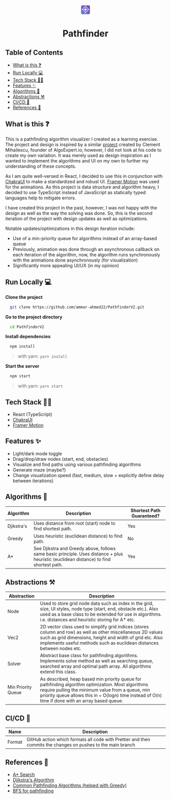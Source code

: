 <p align="center">
    <img width="30"  alt="Pathfinder Website Logo" src="./public/favicons/apple-touch-icon.png?raw=true">
</p>
<h1 align="center">
  Pathfinder
</h1>

## Table of Contents
- [What is this ❓](#what-is-this-)
- [Run Locally 💻](#run-locally-)
- [Tech Stack 👨‍💻](#tech-stack-)
- [Features ✨](#features-)
- [Algorithms 🧮](#algorithms-)
- [Abstractions ⚒️](#abstractions-)
- [CI/CD 🚗](#cicd-)
- [References 📝](#references-)

## What is this ❓

This is a pathfinding algorithm visualizer I created as a learning exercise. The project and design is inspired by a similar [project](https://github.com/clementmihailescu/Pathfinding-Visualizer) created by Clement Mihailescu, founder of AlgoExpert.io; however, I did not look at his code to create my own variation. It was merely
used as design inspiration as I wanted to implement the algorithms and UI on my own to further my understanding of these concepts.

As I am quite well-versed in React, I decided to use this in conjunction with [ChakraUI](https://chakra-ui.com/) to make a standardized and robust UI. [Framer Motion](https://www.framer.com/motion/) was used for the animations. As this project is data structure and algorithm heavy, I decided to use TypeScript instead of JavaScript as statically typed languages help to mitigate errors.

I have created this project in the past, however, I was not happy with the design as well as the way the solving was done. So, this is the 
second iteration of the project with design updates as well as optimizations.

Notable updates/optimizations in this design iteration include:
- Use of a min-priority queue for algorithms instead of an array-based queue
- Previously, animation was done through an asynchronous callback on each iteration of the algorithm, now, the algorithm runs synchronously with the animations done asynchronously (for visualization)
- Significantly more appealing UI/UX (in my opinion)

## Run Locally 💻

**Clone the project**

```bash
  git clone https://github.com/ammar-ahmed22/PathfinderV2.git
```

**Go to the project directory**

```bash
  cd PathfinderV2
```

**Install dependencies**

```bash
  npm install
```
> with yarn: `yarn install`

**Start the server**

```bash
  npm start
```
> with yarn: `yarn start`

## Tech Stack 👨‍💻

- React (TypeScript)
- [ChakraUI](https://chakra-ui.com/)
- [Framer Motion](https://www.framer.com/motion/)

## Features ✨

- Light/dark mode toggle
- Drag/drop/draw nodes (start, end, obstacles)
- Visualize and find paths using various pathfinding algorithms
- Generate maze (maybe?)
- Change visualization speed (fast, medium, slow + explicitly define delay between iterations)

## Algorithms 🧮
| Algorithm     | Description | Shortest Path Guaranteed? |
| ------------- | ----------- | -------------------------
| Djikstra's    | Uses distance from root (start) node to find shortest path. | Yes
| Greedy        | Uses heuristic (euclidean distance) to find path.           | No
| A*            | See Djikstra and Greedy above, follows same basic principle. Uses distance + plus heuristic (euclidean distance) to find shortest path.| Yes

## Abstractions ⚒️

| Abstraction     | Description | 
| ------------- | ----------- | 
| Node   | Used to store grid node data such as index in the grid, size, UI styles, node type (start, end, obstacle etc.). Also used as a base class to be extended for use in algorithms. i.e. distances and heuristic storing for A* etc. |
| Vec2            | 2D vector class used to simplify grid indices (stores column and row) as well as other miscellaneous 2D values such as grid dimensions, height and width of grid etc. Also implements useful methods such as euclidean distances between nodes etc. |
| Solver | Abstract base class for pathfinding algorithms. Implements solve method as well as searching queue, searched array and optimal path array. All algorithms extend this class. |
| Min Priority Queue | As described, heap based min priority queue for pathfinding algorithm optimization. Most algorithms require pulling the minimum value from a queue, min priority queue allows this in ~ O(logn) time instead of O(n) time if done with an array based queue.|

## CI/CD 🚗
| Name | Description |
| ---- | ------------|
| Format | GitHub action which formats all code with Prettier and then commits the changes on pushes to the main branch |

## References 📝
- [A* Search](https://en.wikipedia.org/wiki/A*_search_algorithm)
- [Djikstra's Algorithm](https://en.wikipedia.org/wiki/Dijkstra%27s_algorithm)
- [Common Pathfinding Algorithms (helped with Greedy)](https://www.redblobgames.com/pathfinding/a-star/introduction.html)
- [BFS for pathfinding](https://www.youtube.com/watch?v=KiCBXu4P-2Y)

